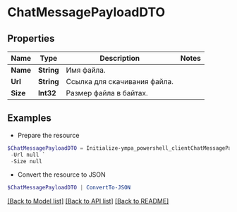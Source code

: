 # ChatMessagePayloadDTO
## Properties

Name | Type | Description | Notes
------------ | ------------- | ------------- | -------------
**Name** | **String** | Имя файла. | 
**Url** | **String** | Ссылка для скачивания файла. | 
**Size** | **Int32** | Размер файла в байтах. | 

## Examples

- Prepare the resource
```powershell
$ChatMessagePayloadDTO = Initialize-ympa_powershell_clientChatMessagePayloadDTO  -Name null `
 -Url null `
 -Size null
```

- Convert the resource to JSON
```powershell
$ChatMessagePayloadDTO | ConvertTo-JSON
```

[[Back to Model list]](../README.md#documentation-for-models) [[Back to API list]](../README.md#documentation-for-api-endpoints) [[Back to README]](../README.md)

